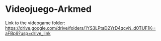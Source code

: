# Videojuego-Arkmed

Link to the videogame folder: https://drive.google.com/drive/folders/1YS3LPtaD2YrD4qcvN_d0TUF1K--aFBp6?usp=drive_link

